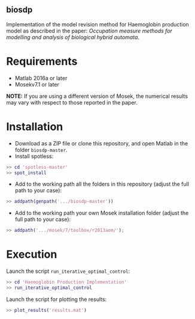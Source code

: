 ## biosdp

Implementation of the model revision method for Haemoglobin production model as described in the paper: *Occupation measure methods for modelling and analysis of biological hybrid automata*.

# Requirements

- Matlab 2016a or later
- Mosekv7.1 or later

**NOTE:** If you are using a different version of Mosek, the numerical results may vary with respect to those reported in the paper.

# Installation

- Download as a ZIP file or clone this repository, and open Matlab in the folder `biosdp-master`. 
- Install spotless:

```matlab
>> cd 'spotless-master'
>> spot_install
```

- Add to the working path all the folders in this repository (adjust the full path to your case):

```matlab
>> addpath(genpath('.../biosdp-master'))
```

- Add to the working path your own Mosek installation folder (adjust the full path to your case):

```matlab
>> addpath('.../mosek/7/toolbox/r2013aom/');
```

# Execution

Launch the script `run_iterative_optimal_control`:

```matlab
>> cd 'Haemoglobin Production Implementation'
>> run_iterative_optimal_control
```

Launch the script for plotting the results:

```matlab
>> plot_results('results.mat')
```
